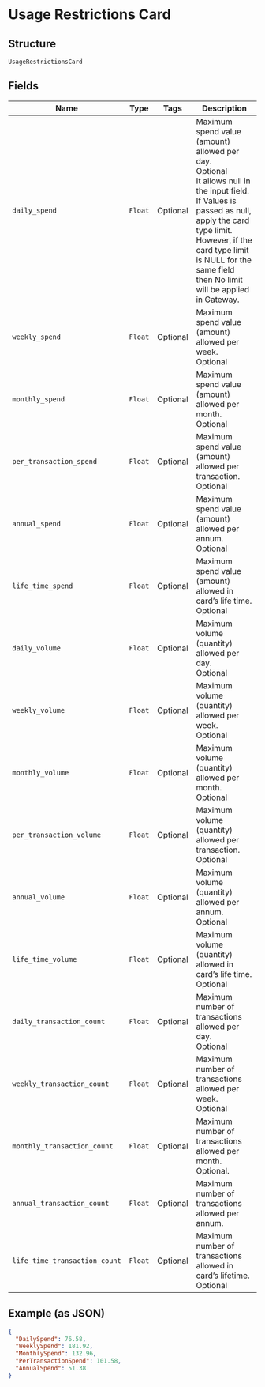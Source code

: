 
# Usage Restrictions Card

## Structure

`UsageRestrictionsCard`

## Fields

| Name | Type | Tags | Description |
|  --- | --- | --- | --- |
| `daily_spend` | `Float` | Optional | Maximum spend value (amount) allowed per day.<br>Optional<br>It allows null in the input field. If Values is passed as null, apply the card type limit. However, if the card type limit is NULL for the same field then No limit will be applied in Gateway. |
| `weekly_spend` | `Float` | Optional | Maximum spend value (amount) allowed per week.<br>Optional |
| `monthly_spend` | `Float` | Optional | Maximum spend value (amount) allowed per month.<br>Optional |
| `per_transaction_spend` | `Float` | Optional | Maximum spend value (amount) allowed per transaction.<br>Optional |
| `annual_spend` | `Float` | Optional | Maximum spend value (amount) allowed per annum.<br>Optional |
| `life_time_spend` | `Float` | Optional | Maximum spend value (amount) allowed in card’s life time.<br>Optional |
| `daily_volume` | `Float` | Optional | Maximum volume (quantity) allowed per day.<br>Optional |
| `weekly_volume` | `Float` | Optional | Maximum volume (quantity) allowed per week.<br>Optional |
| `monthly_volume` | `Float` | Optional | Maximum volume (quantity) allowed per month.<br>Optional |
| `per_transaction_volume` | `Float` | Optional | Maximum volume (quantity) allowed per transaction.<br>Optional |
| `annual_volume` | `Float` | Optional | Maximum volume (quantity) allowed per annum.<br>Optional |
| `life_time_volume` | `Float` | Optional | Maximum volume (quantity) allowed in card’s life time.<br>Optional |
| `daily_transaction_count` | `Float` | Optional | Maximum number of transactions allowed per day.<br>Optional |
| `weekly_transaction_count` | `Float` | Optional | Maximum number of transactions allowed per week.<br>Optional |
| `monthly_transaction_count` | `Float` | Optional | Maximum number of transactions allowed per month.<br>Optional. |
| `annual_transaction_count` | `Float` | Optional | Maximum number of transactions allowed per annum. |
| `life_time_transaction_count` | `Float` | Optional | Maximum number of transactions allowed in card’s lifetime.<br>Optional |

## Example (as JSON)

```json
{
  "DailySpend": 76.58,
  "WeeklySpend": 181.92,
  "MonthlySpend": 132.96,
  "PerTransactionSpend": 101.58,
  "AnnualSpend": 51.38
}
```

